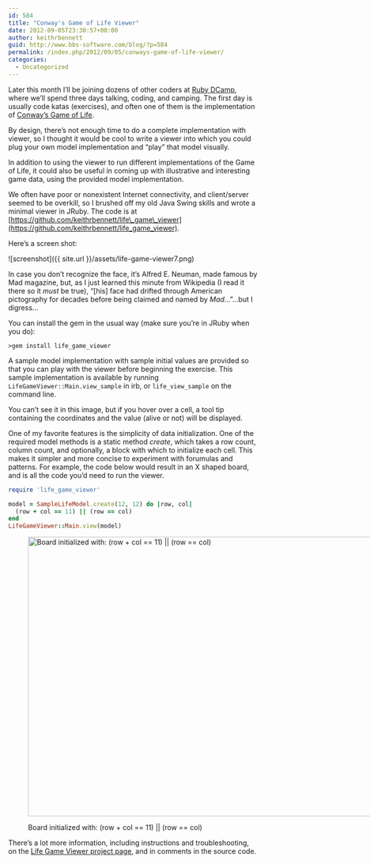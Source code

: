 ```yaml
---
id: 584
title: "Conway's Game of Life Viewer"
date: 2012-09-05T23:30:57+00:00
author: keithrbennett
guid: http://www.bbs-software.com/blog/?p=584
permalink: /index.php/2012/09/05/conways-game-of-life-viewer/
categories:
  - Uncategorized
---
```

Later this month I&#8217;ll be joining dozens of other coders at [Ruby DCamp](http://rubydcamp.org/), where we&#8217;ll spend three days talking, coding, and camping. The first day is usually code katas (exercises), and often one of them is the implementation of [Conway&#8217;s Game of Life](http://en.wikipedia.org/wiki/Conway%27s_Game_of_Life).

By design, there&#8217;s not enough time to do a complete implementation with viewer, so I thought it would be cool to write a viewer into which you could plug your own model implementation and &#8220;play&#8221; that model visually.

In addition to using the viewer to run different implementations of the Game of Life, it could also be useful in coming up with illustrative and interesting game data, using the provided model implementation.

We often have poor or nonexistent Internet connectivity, and client/server seemed to be overkill, so I brushed off my old Java Swing skills and wrote a minimal viewer in JRuby. The code is at [https://github.com/keithrbennett/life\_game\_viewer](https://github.com/keithrbennett/life_game_viewer).

Here&#8217;s a screen shot:

![screenshot]({{ site.url }}/assets/life-game-viewer7.png)


  In case you don&#8217;t recognize the face, it&#8217;s Alfred E. Neuman, made famous by Mad magazine, but, as I just learned this minute from Wikipedia (I read it there so it <em>must</em> be true), &#8220;[his] face had drifted through American pictography for decades before being claimed and named by <em>Mad</em>&#8230;&#8221;&#8230;but I digress&#8230;

You can install the gem in the usual way (make sure you&#8217;re in JRuby when you do):

```
>gem install life_game_viewer
```

A sample model implementation with sample initial values are provided so that you can play with the viewer before beginning the exercise. This sample implementation is available by running `LifeGameViewer::Main.view_sample` in irb, or `life_view_sample` on the command line.

You can&#8217;t see it in this image, but if you hover over a cell, a tool tip containing the coordinates and the value (alive or not) will be displayed.

One of my favorite features is the simplicity of data initialization. One of the required model methods is a static method _create_, which takes a row count, column count, and optionally, a block with which to initialize each cell. This makes it simpler and more concise to experiment with forumulas and patterns. For example, the code below would result in an X shaped board, and is all the code you&#8217;d need to run the viewer.

```ruby
require 'life_game_viewer'

model = SampleLifeModel.create(12, 12) do |row, col|
  (row + col == 11) || (row == col)
end
LifeGameViewer::Main.view(model)
```

<figure id="attachment_688" class="thumbnail wp-caption aligncenter" style="width: 810px">

[<img src="http://www.bbs-software.com/blog/wp-content/uploads/2012/09/life-game-viewer-x-board1.png" alt="Board initialized with: (row + col == 11) || (row == col)" title="life-game-viewer-x-board" width="800" height="565" class="size-full wp-image-688" />](http://www.bbs-software.com/blog/wp-content/uploads/2012/09/life-game-viewer-x-board1.png)<figcaption class="caption wp-caption-text">Board initialized with: (row + col == 11) || (row == col)</figcaption></figure> 

There&#8217;s a lot more information, including instructions and troubleshooting, on the [Life Game Viewer project page](https://github.com/keithrbennett/life_game_viewer), and in comments in the source code.